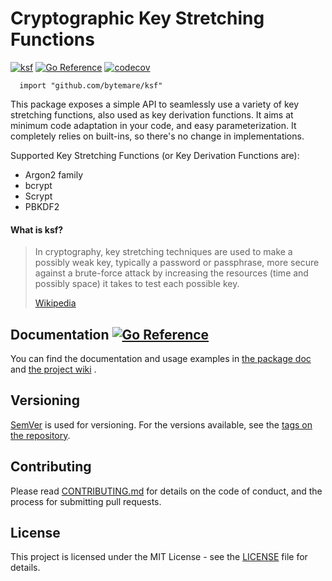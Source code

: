 # Cryptographic Key Stretching Functions
[![ksf](https://github.com/bytemare/ksf/actions/workflows/wf-analysis.yaml/badge.svg)](https://github.com/bytemare/ksf/actions/workflows/wf-analysis.yaml)
[![Go Reference](https://pkg.go.dev/badge/github.com/bytemare/ksf.svg)](https://pkg.go.dev/github.com/bytemare/ksf)
[![codecov](https://codecov.io/gh/bytemare/ksf/branch/main/graph/badge.svg?token=5bQfB0OctA)](https://codecov.io/gh/bytemare/ksf)

```
  import "github.com/bytemare/ksf"
```

This package exposes a simple API to seamlessly use a variety of key stretching functions, also used as key derivation
functions. It aims at minimum code adaptation in your code, and easy parameterization.
It completely relies on built-ins, so there's no change in implementations.

Supported Key Stretching Functions (or Key Derivation Functions are):
- Argon2 family
- bcrypt
- Scrypt
- PBKDF2

#### What is ksf?

> In cryptography, key stretching techniques are used to make a possibly weak key, typically a password or passphrase,
> more secure against a brute-force attack by increasing the resources (time and possibly space) it takes to test each
> possible key.
> 
> [Wikipedia](https://en.wikipedia.org/wiki/Key_stretching)

## Documentation [![Go Reference](https://pkg.go.dev/badge/github.com/bytemare/ksf.svg)](https://pkg.go.dev/github.com/bytemare/ksf)

You can find the documentation and usage examples in [the package doc](https://pkg.go.dev/github.com/bytemare/ksf) and [the project wiki](https://github.com/bytemare/ksf/wiki) .

## Versioning

[SemVer](http://semver.org) is used for versioning. For the versions available, see the [tags on the repository](https://github.com/bytemare/ksf/tags).


## Contributing

Please read [CONTRIBUTING.md](.github/CONTRIBUTING.md) for details on the code of conduct, and the process for submitting pull requests.

## License

This project is licensed under the MIT License - see the [LICENSE](LICENSE) file for details.
